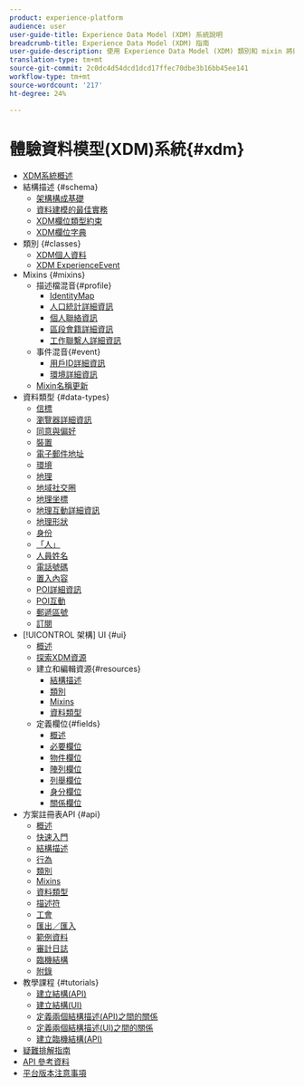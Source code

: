 ```yaml
---
product: experience-platform
audience: user
user-guide-title: Experience Data Model (XDM) 系統說明
breadcrumb-title: Experience Data Model (XDM) 指南
user-guide-description: 使用 Experience Data Model (XDM) 類別和 mixin 將體驗資料標準化。
translation-type: tm+mt
source-git-commit: 2c0dc4d54dcd1dcd17ffec70dbe3b16bb45ee141
workflow-type: tm+mt
source-wordcount: '217'
ht-degree: 24%

---
```



# 體驗資料模型(XDM)系統{#xdm}

* [XDM系統概述](home.md)
* 結構描述 {#schema}
   * [架構構成基礎](schema/composition.md)
   * [資料建模的最佳實務](schema/best-practices.md)
   * [XDM欄位類型約束](schema/field-constraints.md)
   * [XDM欄位字典](schema/field-dictionary.md)
* 類別 {#classes}
   * [XDM個人資料](./classes/individual-profile.md)
   * [XDM ExperienceEvent](./classes/experienceevent.md)
* Mixins {#mixins}
   * 描述檔混音{#profile}
      * [IdentityMap](./mixins/profile/identitymap.md)
      * [人口統計詳細資訊](./mixins/profile/person-details.md)
      * [個人聯絡資訊](./mixins/profile/personal-details.md)
      * [區段會籍詳細資訊](./mixins/profile/segmentation.md)
      * [工作聯繫人詳細資訊](./mixins/profile/work-details.md)
   * 事件混音{#event}
      * [用戶ID詳細資訊](./mixins/event/enduserids.md)
      * [環境詳細資訊](./mixins/event/environment-details.md)
   * [Mixin名稱更新](./mixins/name-updates.md)
* 資料類型 {#data-types}
   * [信標](./data-types/beacon.md)
   * [瀏覽器詳細資訊](./data-types/browser-details.md)
   * [同意與偏好](./data-types/consents.md)
   * [裝置](./data-types/device.md)
   * [電子郵件地址](./data-types/email-address.md)
   * [環境](./data-types/environment.md)
   * [地理](./data-types/geo.md)
   * [地域社交圈](./data-types/geo-circle.md)
   * [地理坐標](./data-types/geo-coordinates.md)
   * [地理互動詳細資訊](./data-types/geo-interaction-details.md)
   * [地理形狀](./data-types/geo-shape.md)
   * [身份](./data-types/identity.md)
   * [「人」](./data-types/person.md)
   * [人員姓名](./data-types/person-name.md)
   * [電話號碼](./data-types/phone-number.md)
   * [置入內容](./data-types/place-context.md)
   * [POI詳細資訊](./data-types/poi-details.md)
   * [POI互動](./data-types/poi-interaction.md)
   * [郵遞區號](./data-types/postal-address.md)
   * [訂閱](./data-types/subscription.md)
* [!UICONTROL 架構] UI  {#ui}
   * [概述](./ui/overview.md)
   * [探索XDM資源](./ui/explore.md)
   * 建立和編輯資源{#resources}
      * [結構描述](./ui/resources/schemas.md)
      * [類別](./ui/resources/classes.md)
      * [Mixins](./ui/resources/mixins.md)
      * [資料類型](./ui/resources/data-types.md)
   * 定義欄位{#fields}
      * [概述](./ui/fields/overview.md)
      * [必要欄位](./ui/fields/required.md)
      * [物件欄位](./ui/fields/object.md)
      * [陣列欄位](./ui/fields/array.md)
      * [列舉欄位](./ui/fields/enum.md)
      * [身分欄位](./ui/fields/identity.md)
      * [關係欄位](./ui/fields/relationship.md)
* 方案註冊表API {#api}
   * [概述](api/overview.md)
   * [快速入門](api/getting-started.md)
   * [結構描述](api/schemas.md)
   * [行為](api/behaviors.md)
   * [類別](api/classes.md)
   * [Mixins](api/mixins.md)
   * [資料類型](api/data-types.md)
   * [描述符](api/descriptors.md)
   * [工會](api/unions.md)
   * [匯出／匯入](api/export-import.md)
   * [範例資料](api/sample-data.md)
   * [審計日誌](api/audit-log.md)
   * [臨機結構](api/ad-hoc.md)
   * [附錄](api/appendix.md)
* 教學課程 {#tutorials}
   * [建立結構(API)](tutorials/create-schema-api.md)
   * [建立結構(UI)](tutorials/create-schema-ui.md)
   * [定義兩個結構描述(API)之間的關係](tutorials/relationship-api.md)
   * [定義兩個結構描述(UI)之間的關係](tutorials/relationship-ui.md)
   * [建立臨機結構(API)](tutorials/ad-hoc.md)
* [疑難排解指南](troubleshooting-guide.md)
* [API 參考資料](https://www.adobe.io/apis/experienceplatform/home/api-reference.html#!acpdr/swagger-specs/schema-registry.yaml)
* [平台版本注意事項](https://www.adobe.com/go/platform-release-notes-en)